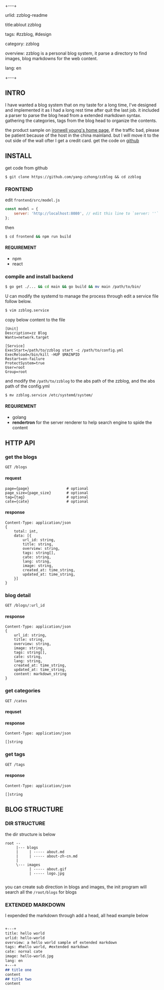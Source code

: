 
+---+

urlid: zzblog-readme

title:ablout zzblog

tags: #zzblog, #design

category: zzblog

overview: zzblog is a personal blog system, it parse a directory to find images, blog markdowns for the web content.

lang: en

+---+


## INTRO

I have wanted a blog system that on my taste for a long time, I've designed and implemented it as I had a long rest time after quit the last job. it included a parser to parse the blog head from a extended markdown syntax. gathering the categories, tags from the blog head to organize the contents.

the product sample on [ironwell young's home page](https://iiiboo.cn), if the traffic bad, please be patient because of the host in the china mainland. but I will move it to the out side of the wall ofter I get a credit card. get the code on [github](https://github.com/yang-zzhong/zzblog)

## INSTALL

get code from github

```
$ git clone https://github.com/yang-zzhong/zzblog && cd zzblog
```

### FRONTEND

edit `frontend/src/model.js`

```js
const model = {
    server: 'http://localhost:8080', // edit this line to `server: ''`
};
```

then

```bash
$ cd frontend && npm run build
```

#### REQUIREMENT

* npm
* react

### compile and install backend

```bash
$ go get ./... && cd main && go build && mv main /path/to/bin/
```
U can modify the systemd to manage the process through edit a service file follow below.

```bash
$ vim zzblog.service
```

copy below content to the file

```
[Unit]
Description=zz Blog
Wants=network.target

[Service]
ExecStart=/path/to/zzblog start -c /path/to/config.yml
ExecReload=/bin/kill -HUP $MAINPID
Restart=on-failure
ProtectSystem=true
User=root
Group=root
```

and modify the `/path/to/zzblog` to the abs path of the zzblog, and the abs path of the config.yml

```bash
$ mv zzblog.service /etc/systemd/system/
```

#### REQUIREMENT

* golang
* **rendertron** for the server renderer to help search engine to spide the content

## HTTP API

### get the blogs
```
GET /blogs
```

#### request
```
page={page}                 # optional
page_size={page_size}       # optional
tag={tag}                   # optional
cate={cate}                 # optional
```

#### response
```
Content-Type: application/json
{
    total: int,
    data: [{
        url_id: string,         
        title: string,
        overview: string,
        tags: string[],
        cate: string,
        lang: string,
        image: string,
        created_at: time_string,
        updated_at: time_string,
    }]
}
```

### blog detail
```
GET /blogs/:url_id
```

#### response
```
Content-Type: application/json
{
    url_id: string,         
    title: string,
    overview: string,
    image: string,
    tags: string[],
    cate: string,
    lang: string,
    created_at: time_string,
    updated_at: time_string,
    content: markdown_string
}
```

### get categories
```
GET /cates
```

#### requset

#### response
```
Content-Type: application/json

[]string
```

### get tags
```
GET /tags
```

#### response
```
Content-Type: application/json

[]string
```

## BLOG STRUCTURE

### DIR STRUCTURE

the dir structure is below

```
root --
     |--- blogs
     |     | ----- about.md
     |     | ----- about-zh-cn.md
     |
     \--- images
           | ----- about.gif
           | ----- logo.jpg
        
```

you can create sub direction in blogs and images, the init program will search all the `/root/blogs` for blogs

### EXTENDED MARKDOWN

I expended the markdown through add a head, all head example below

```markdown

+---+
title: hello world
urlid: hello-world
overview: a hello world sample of extended markdown
tags: #hello world, #extended markdown
cate: nornal cate
image: hello-world.jpg
lang: en
+---+
## title one
content
## title two
content

```
